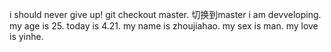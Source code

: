 i should never give up!
git checkout master. 切换到master
i am devveloping.
my age is 25.
today is 4.21.
my name is zhoujiahao.
my sex is man.
my love is yinhe.
